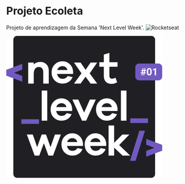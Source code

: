 # Projeto Ecoleta
Projeto de aprendizagem da Semana 'Next Level Week'. 
![Rocketseat](img/rockeseatLogo.svg)

![Next Level Week](img/nwl.svg)